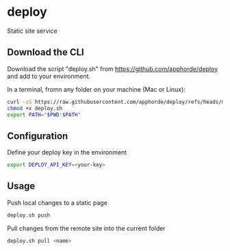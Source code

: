 # deploy

Static site service

## Download the CLI

Download the script "deploy.sh" from https://github.com/apphorde/deploy and add to your environment.

In a terminal, fromn any folder on your machine (Mac or Linux):

```bash
curl -sS https://raw.githubusercontent.com/apphorde/deploy/refs/heads/main/deploy.sh -o deploy.sh
chmod +x deploy.sh
export PATH="$PWD:$PATH"
```

## Configuration

Define your deploy key in the environment

```bash
export DEPLOY_API_KEY=<your-key>
```

## Usage

Push local changes to a static page

```bash
deploy.sh push
```

Pull changes from the remote site into the current folder

```bash
deploy.sh pull <name>
```
